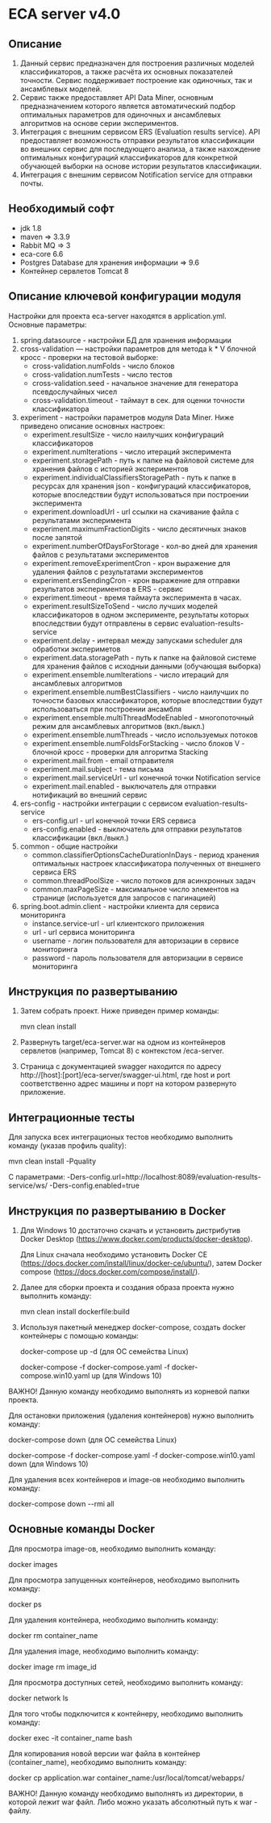 ECA server v4.0
========================================

Описание
----------------------------------------
1. Данный сервис предназначен для построения различных моделей классификаторов, а также
расчёта их основных показателей точности. Сервис поддерживает построение как
одиночных, так и ансамблевых моделей.
2. Сервис также предоставляет API Data Miner, основным предназначением которого
является автоматический подбор оптимальных параметров для одиночных и ансамблевых алгоритмов
на основе серии экспериментов.
3. Интеграция с внешним сервисом ERS (Evaluation results service). API предоставляет возможность
отправки результатов классификации во внешних сервис для последующего анализа, а также нахождение
оптимальных конфигураций классификаторов для конкретной обучающей выборки на
основе истории результатов классификации.
4. Интеграция с внешним сервисом Notification service для отправки почты. 

Необходимый софт
----------------------------------------
* jdk 1.8
* maven => 3.3.9
* Rabbit MQ => 3
* eca-core 6.6
* Postgres Database для хранения информации => 9.6
* Контейнер сервлетов Tomcat 8

Описание ключевой конфигурации модуля
----------------------------------------
Настройки для проекта eca-server находятся в application.yml. Основные параметры:
1) spring.datasource - настройки БД для хранения информации
2) cross-validation — настройки параметров для метода k * V блочной кросс - проверки
   на тестовой выборке:
   * cross-validation.numFolds - число блоков
   * cross-validation.numTests - число тестов
   * cross-validation.seed - начальное значение для генератора псевдослучайных чисел
   * cross-validation.timeout - таймаут в сек. для оценки точности классификатора
3) experiment - настройки параметров модуля Data Miner. Ниже приведено описание
   основных настроек:
   * experiment.resultSize - число наилучших конфигураций классификаторов
   * experiment.numIterations - число итераций эксперимента
   * experiment.storagePath - путь к папке на файловой системе для хранения файлов с историей экспериментов
   * experiment.individualClassifiersStoragePath - путь к папке в ресурсах для хранения json - конфигураций классификаторов,
   которые впоследствии будут использоваться при построении эксперимента
   * experiment.downloadUrl - url ссылки на скачивание файла с результатами эксперимента
   * experiment.maximumFractionDigits - число десятичных знаков после запятой
   * experiment.numberOfDaysForStorage - кол-во дней для хранения файлов с результатами экспериментов
   * experiment.removeExperimentCron - крон выражение для удаления файлов с результатами экспериментов
   * experiment.ersSendingCron - крон выражение для отправки результатов экспериментов в ERS - сервис
   * experiment.timeout - время таймаута эксперимента в часах.
   * experiment.resultSizeToSend - число лучших моделей классификаторов в одном эксперименте, результаты которых впоследствии
   будут отправлены в сервис evaluation-results-service
   * experiment.delay - интервал между запусками scheduler для обработки экспериметов
   * experiment.data.storagePath - путь к папке на файловой системе для хранения файлов с исходныи данными (обучающая выборка)
   * experiment.ensemble.numIterations - число итераций для ансамблевых алгоритмов
   * experiment.ensemble.numBestClassifiers - число наилучших по точности базовых классификаторов, которые впоследствии
   будут использоваться при построении ансамбля
   * experiment.ensemble.multiThreadModeEnabled - многопоточный режим для ансамблевых алгоритмов (вкл./выкл.)
   * experiment.ensemble.numThreads - число используемых потоков
   * experiment.ensemble.numFoldsForStacking - число блоков V - блочной кросс - проверки для алгоритма Stacking
   * experiment.mail.from - email отправителя
   * experiment.mail.subject - тема письма
   * experiment.mail.serviceUrl - url конечной точки Notification service
   * experiment.mail.enabled - выключатель для отправки нотификаций во внешний сервис
4) ers-config - настройки интеграции с сервисом evaluation-results-service
   * ers-config.url - url конечной точки ERS сервиса
   * ers-config.enabled - выключатель для отправки результатов классификации (вкл./выкл.)
5) common - общие настройки
   * common.classifierOptionsCacheDurationInDays - период хранения оптимальных настроек классификатора
      полученных от внешнего сервиса ERS
   * common.threadPoolSize - число потоков для асинхронных задач
   * common.maxPageSize - максимальное число элементов на странице (используется для запросов с пагинацией)
6) spring.boot.admin.client - настройки клиента для сервиса мониторинга
   * instance.service-url - url клиентского приложения
   * url - url сервиса мониторинга
   * username - логин пользователя для авторизации в сервисе мониторинга
   * password - пароль пользователя для авторизации в сервисе мониторинга

Инструкция по развертыванию
----------------------------------------

1. Затем собрать проект. Ниже приведен пример команды:
    
   mvn clean install
    
2. Развернуть target/eca-server.war на одном из контейнеров сервлетов (например, Tomcat 8) с контекстом /eca-server.
         
3. Страница с документацией swagger находится по адресу http://[host]:[port]/eca-server/swagger-ui.html, где host и port
соответственно адрес машины и порт на котором развернуто приложение.

Интеграционные тесты
------------------------------------------------------
Для запуска всех интеграционых тестов необходимо выполнить команду (указав профиль quality):

mvn clean install -Pquality

С параметрами:
-Ders-config.url=http://localhost:8089/evaluation-results-service/ws/
-Ders-config.enabled=true

Инструкция по развертыванию в Docker
-------------------------------------------------------

1. Для Windows 10 достаточно скачать и установить дистрибутив Docker Desktop (https://www.docker.com/products/docker-desktop).
   
   Для Linux сначала необходимо установить Docker CE (https://docs.docker.com/install/linux/docker-ce/ubuntu/),
   затем Docker compose (https://docs.docker.com/compose/install/).

2. Далее для сборки проекта и создания образа проекта нужно выполнить команду:

    mvn clean install dockerfile:build

3. Используя пакетный менеджер docker-compose, создать docker контейнеры с помощью команды:

    docker-compose up -d (для ОС семейства Linux)

    docker-compose -f docker-compose.yaml -f docker-compose.win10.yaml up (для Windows 10)

ВАЖНО! Данную команду необходимо выполнять из корневой папки проекта.

Для остановки приложения (удаления контейнеров) нужно выполнить команду:

docker-compose down (для ОС семейства Linux)

docker-compose -f docker-compose.yaml -f docker-compose.win10.yaml down (для Windows 10)

Для удаления всех контейнеров и image-ов необходимо выполнить команду:

docker-compose down --rmi all

Основные команды Docker
-------------------------------------------------------

Для просмотра image-ов, необходимо выполнить команду:

docker images

Для просмотра запущенных контейнеров, необходимо выполнить команду:

docker ps

Для удаления контейнера, необходимо выполнить команду:

docker rm container_name

Для удаления image, необходимо выполнить команду:

docker image rm image_id

Для просмотра доступных сетей, необходимо выполнить команду:

docker network ls

Для того чтобы подключится к контейнеру, необходимо выполнить команду:

docker exec -it container_name bash

Для копирования новой версии war файла в контейнер (container_name), необходимо выполнить команду:

docker cp application.war container_name:/usr/local/tomcat/webapps/

ВАЖНО! Данную команду необходимо выполнять из директории, в которой лежит war файл.
Либо можно указать абсолютный путь к war - файлу.